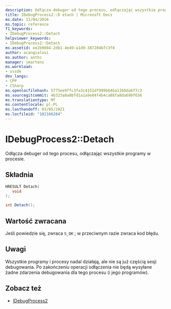 ```yaml
---
description: Odłącza debuger od tego procesu, odłączając wszystkie programy w procesie.
title: IDebugProcess2::D etach | Microsoft Docs
ms.date: 11/04/2016
ms.topic: reference
f1_keywords:
- IDebugProcess2::Detach
helpviewer_keywords:
- IDebugProcess2::Detach
ms.assetid: ee2b9084-2db1-4e49-a1d9-387284b7c3f8
author: acangialosi
ms.author: anthc
manager: jmartens
ms.workload:
- vssdk
dev_langs:
- CPP
- CSharp
ms.openlocfilehash: 5775ee9ffc3fa3c4151df999b64ba1160da6f7c3
ms.sourcegitcommit: 4b323a8a8bfd1a1a9e84f4b4ca88fa8da690f656
ms.translationtype: MT
ms.contentlocale: pl-PL
ms.lasthandoff: 03/05/2021
ms.locfileid: "102166284"
---
```

# <a name="idebugprocess2detach"></a>IDebugProcess2::Detach
Odłącza debuger od tego procesu, odłączając wszystkie programy w procesie.

## <a name="syntax"></a>Składnia

```cpp
HRESULT Detach( 
   void 
);
```

```csharp
int Detach();
```

## <a name="return-value"></a>Wartość zwracana
 Jeśli powiedzie się, zwraca `S_OK` ; w przeciwnym razie zwraca kod błędu.

## <a name="remarks"></a>Uwagi
 Wszystkie programy i procesy nadal działają, ale nie są już częścią sesji debugowania. Po zakończeniu operacji odłączenia nie będą wysyłane żadne zdarzenia debugowania dla tego procesu (i jego programów).

## <a name="see-also"></a>Zobacz też
- [IDebugProcess2](../../../extensibility/debugger/reference/idebugprocess2.md)
